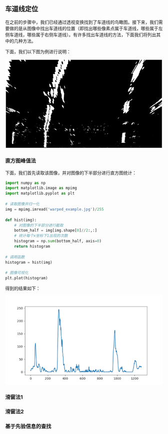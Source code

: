 ## 车道线定位

在之前的步骤中，我们已经通过透视变换找到了车道线的鸟瞰图。接下来，我们需要做的是从图像中找出车道线的位置（即找出哪些像素点属于车道线，哪些属于左侧车道线，哪些属于右侧车道线）。有许多找出车道线的方法，下面我们将列出其中的几种方法。

下面，我们以下图为例进行说明：

![](/assets/78.jpg)


### 直方图峰值法

下面，我们首先读取该图像，并对图像的下半部分进行直方图统计：

```python
import numpy as np
import matplotlib.image as mpimg
import matplotlib.pyplot as plt

# 读取图像并归一化
img = mpimg.imread('warped_example.jpg')/255

def hist(img):
    # 对图像的下半部分进行截取
    bottom_half = img[img.shape[0]//2:,:]
    # 统计每个x坐标下1出现的次数
    histogram = np.sum(bottom_half, axis=0)
    return histogram

# 调用函数
histogram = hist(img)

# 图像可视化
plt.plot(histogram)
```

得到的结果如下：

![histogram](/assets/79.jpg)





### 滑窗法1



### 滑窗法2




### 基于先验信息的查找







